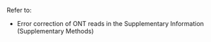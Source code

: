 Refer to:

- Error correction of ONT reads in the Supplementary Information (Supplementary Methods)
